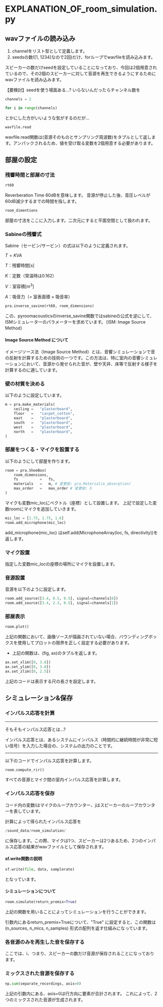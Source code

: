 # EXPLANATION_OF_room_simulation.py

## wavファイルの読み込み

1. channelをリスト型として定義します。
2. seedsの数([1, 1234]なので2回)だけ、forループでwavfileを読み込みます。

スピーカーの数だけseedを設定していることになっており、今回は2個用意されているので、その2個のスピーカーに対して音源を再生できるようにするためにwavファイルを読み込みます。

【要検討】seedを使う場面ある...? いらないんだったらチャンネル数を

```python
channels = 2

for i in range(channels)
```

とかにした方がいいような気がするのだが...

```python:room_simulation.py
wavfile.read
```

wavfile.read関数は(音源そのものとサンプリング周波数)をタプルとして返します。アンパックされるため、値を受け取る変数を2個用意する必要があります。

## 部屋の設定

### 残響時間と部屋の寸法

```python:room_simulation.py
rt60
```

Reverberation Time 60dBを意味します。
音源が停止した後、音圧レベルが60dB減少するまでの時間を指します。

```python:room_simulation.py
room_dimentions
```

部屋の寸法をここに入力します。二次元にすると平面空間として扱われます。

### Sabineの残響式

Sabine（セービン/サービン）の式は以下のように定義されます。

${T=KVA}$

${T}$：残響時間[s]

${K}$：定数（常温時は0.162）

${V}$：室容積[$m^3$]

${A}$：吸音力（= 室表面積 × 吸音率）

```python:room_simulation.py
pra.inverse_savine(rt60, room_dimensions)
```

この、pyroomacousticsのinverse_savine関数ではsabineの公式を逆にして、ISMシミュレーターのパラメーターを求めています。（ISM: Image Source Method）

#### Image Source Method について

イメージソース法（Image Source Method）とは、音響シミュレーションで音の反射を計算するための技術の一つです。この方法は、特に室内の音響シミュレーションにおいて、音源から発せられた音が、壁や天井、床等で反射する様子を計算するのに適しています。

### 壁の材質を決める

以下のように設定しています。

```python:room_simulation.py
m = pra.make_materials(
    ceiling =   "plasterboard",
    floor   =   "carpet_cotton",
    east    =   "plasterboard",
    south   =   "plasterboard",
    west    =   "plasterboard",
    north   =   "plasterboard",
)
```

### 部屋をつくる・マイクを設置する

以下のようにして部屋を作ります。

```python:room_simulation.py
room = pra.ShoeBox(
    room_dimensions,
    fs          =   fs,
    materials   =   m, # 変更前: pra.Material(e_absorption)
    max_order   =   max_order # 変更前: 5
)
```

マイクも変数mic_locにベクトル（座標）として設置します。
上記で設定した変数roomにマイクを追加していきます。

```python:room_simulation.py
mic_loc = [1.75, 1.75, 1.6]
room.add_microphone(mic_loc)
```
add_microphone(mic_loc) はself.add(MicrophoneArray(loc, fs, directivity))を返します。

### マイク設置

指定した変数mic_locの座標の場所にマイクを設置します。

### 音源設置

音源を以下のように設定します。

```python:room_simulation.py
room.add_source([3.4, 0.5, 0.5], signal=channels[0])
room.add_source([3.4, 2.3, 0.5], signal=channels[1])
```

### 部屋表示

```python:room_simulation.py
room.plot()
```

上記の関数において、画像ソースが描画されていない場合、バウンディングボックスを使用してプロットの限界を正しく設定する必要があります。

- 上記の関数は、(fig, ax)のタプルを返します。

```python:room_simulation.py
ax.set_xlim([0, 3.6])
ax.set_ylim([0, 3.6])
ax.set_zlim([0, 2.5])
```

上記のコードは表示する尺の長さを設定します。

## シミュレーション&保存

### インパルス応答を計算

---

そもそもインパルス応答とは...?

インパルス応答とは、あるシステムにインパルス（時間的に継続時間が非常に短い信号）を入力した場合の、システムの出力のことです。

---

以下のコードでインパルス応答を計算します。

```python:room_simulation.py
room.compute_rir()
```

すべての音源とマイク間の室内インパルス応答を計算します。


### インパルス応答を保存

コード内の変数iはマイクのループカウンター、jはスピーカーのループカウンターを表しています。

計算によって得られたインパルス応答を

```python:room_simulation.py
/sound_data/room_simulation/
```

に保存します。この際、マイクは1つ、スピーカーは2つあるため、2つのインパルス応答の結果がwavファイルとして保存されます。

#### sf.write関数の説明

```python:room_simulation.py
sf.write(file, data, samplerate)
```

となっています。

#### シミュレーションについて

```python:room_simulation.py
room.simulate(return_premix=True)
```

上記の関数を用いることによってシミュレーションを行うことができます。

引数内にあるreturn_premix=Trueについて、"True" に設定すると、この関数は (n_sources, n_mics, n_samples) 形式の配列を返す仕組みになっています。

### 各音源のみを再生した音を保存する

ここでは、i、つまり、スピーカーの数だけ音源が保存されることになっております。

### ミックスされた音源を保存する

```python:room_simulation.py
np.sum(separate_recordings, axis=0)
```

上記の引数内にある、axis=0は行方向に要素が合計されます。
これによって、2つのミックスされた音源が生成されます。
